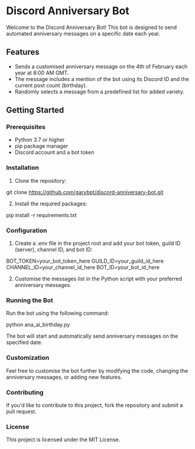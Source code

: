 # Discord Anniversary Bot

Welcome to the Discord Anniversary Bot! This bot is designed to send automated anniversary messages on a specific date each year.

## Features

- Sends a customised anniversary message on the 4th of February each year at 8:00 AM GMT.
- The message includes a mention of the bot using its Discord ID and the current post count (birthday).
- Randomly selects a message from a predefined list for added variety.

## Getting Started

### Prerequisites
- Python 3.7 or higher
- pip package manager
- Discord account and a bot token

### Installation

1. Clone the repository:

git clone https://github.com/garybpt/discord-anniversary-bot.git

2. Install the required packages:

pip install -r requirements.txt

### Configuration

1. Create a .env file in the project root and add your bot token, guild ID (server), channel ID, and bot ID:

BOT_TOKEN=your_bot_token_here
GUILD_ID=your_guild_id_here
CHANNEL_ID=your_channel_id_here
BOT_ID=your_bot_id_here

2. Customise the messages list in the Python script with your preferred anniversary messages.

### Running the Bot

Run the bot using the following command:

python ana_ai_birthday.py

The bot will start and automatically send anniversary messages on the specified date.

### Customization

Feel free to customise the bot further by modifying the code, changing the anniversary messages, or adding new features.

### Contributing

If you'd like to contribute to this project, fork the repository and submit a pull request.

### License

This project is licensed under the MIT License.